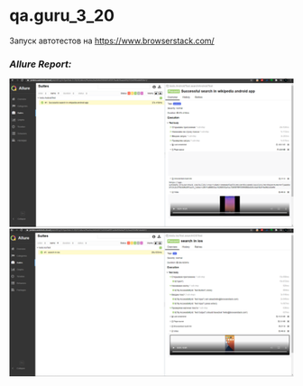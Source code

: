 # qa.guru_3_20
Запуск автотестов на https://www.browserstack.com/

### *Allure Report:*
![allure screenshot](src/test/resources/images/android.png)
![allure screenshot](src/test/resources/images/ios.png)
